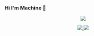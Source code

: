### Hi I'm Machine 👋

<!--
**moxun33/moxun33** is a ✨ _special_ ✨ repository because its `README.md` (this file) appears on your GitHub profile.

Here are some ideas to get you started:

- 🔭 I’m currently working on ...
- 🌱 I’m currently learning ...
- 👯 I’m looking to collaborate on ...
- 🤔 I’m looking for help with ...
- 💬 Ask me about ...
- 📫 How to reach me: ...
- 😄 Pronouns: ...
- ⚡ Fun fact: ...
-->


<p align="center">
  <a href="https://github.com/moxun33">
    <img src="https://github-readme-stats-eight-theta.vercel.app/api?username=moxun33&show_icons=true&theme=algolia&include_all_commits=true&count_private=true&hide=prs,issues"/>
  </a>
</p>
 
<p align="center">
  <a href="https://github.com/moxun33">
    <img src="https://github-readme-stats-eight-theta.vercel.app/api/top-langs/?username=moxun33&layout=compact&langs_count=8&theme=algolia"/>
  </a>
  <a href="https://qimajiang.330030.xyz">
    <img src="https://github-readme-stats.anuraghazra1.vercel.app/api/pin/?username=moxun33&repo=moxun33.github.io&theme=algolia" />
  </a>
</p>
